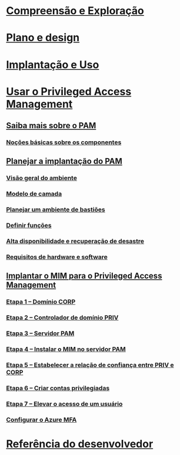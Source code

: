 # [Compreensão e Exploração](/microsoft-identity-manager/understand-explore/microsoft-identity-manager-2016)
# [Plano e design](/microsoft-identity-manager/plan-design/microsoft-identity-manager-2016-supported-platforms)
# [Implantação e Uso](/microsoft-identity-manager/deploy-use/microsoft-identity-manager-deploy)
# [Usar o Privileged Access Management](privileged-identity-management-for-active-directory-domain-services.md)
## [Saiba mais sobre o PAM](privileged-identity-management-for-active-directory-domain-services.md)
### [Noções básicas sobre os componentes](principles-of-operation.md)
## [Planejar a implantação do PAM](environment-overview.md)
### [Visão geral do ambiente](environment-overview.md)
### [Modelo de camada](tier-model-for-partitioning-administrative-privileges.md)
### [Planejar um ambiente de bastiões](planning-bastion-environment.md)
### [Definir funções](defining-roles-for-pam.md)
### [Alta disponibilidade e recuperação de desastre](high-availability-disaster-recovery-considerations-bastion-environment.md)
### [Requisitos de hardware e software](hardware-software-requirements.md)
## [Implantar o MIM para o Privileged Access Management](configuring-mim-environment-for-pam.md)
### [Etapa 1 – Domínio CORP](step-1-prepare-corp-domain.md)
### [Etapa 2 – Controlador de domínio PRIV](step-2-prepare-priv-domain-controller.md)
### [Etapa 3 – Servidor PAM](step-3-prepare-pam-server.md)
### [Etapa 4 – Instalar o MIM no servidor PAM](step-4-install-mim-components-on-pam-server.md)
### [Etapa 5 – Estabelecer a relação de confiança entre PRIV e CORP](step-5-establish-trust-between-priv-corp-forests.md)
### [Etapa 6 – Criar contas privilegiadas](step-6-transition-group-to-pam.md)
### [Etapa 7 – Elevar o acesso de um usuário](step-7-elevate-user-access.md)
### [Configurar o Azure MFA](use-azure-mfa-for-activation.md)
# [Referência do desenvolvedor](/microsoft-identity-manager/reference/microsoft-identity-manager-2016-developer-reference)


<!--HONumber=Jul16_HO2-->


